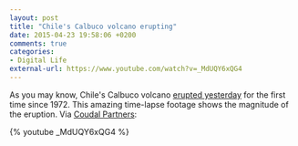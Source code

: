 ```yaml
---
layout: post
title: "Chile's Calbuco volcano erupting"
date: 2015-04-23 19:58:06 +0200
comments: true
categories: 
- Digital Life
external-url: https://www.youtube.com/watch?v=_MdUQY6xQG4
---
```


As you may know, Chile's Calbuco volcano [erupted yesterday](http://edition.cnn.com/2015/04/23/americas/chile-volcano/) for the first time since 1972. This amazing time-lapse footage shows the magnitude of the eruption. Via [Coudal Partners](http://coudal.com/archives/2015/04/chiles_calbuco.php):

{% youtube _MdUQY6xQG4 %}
